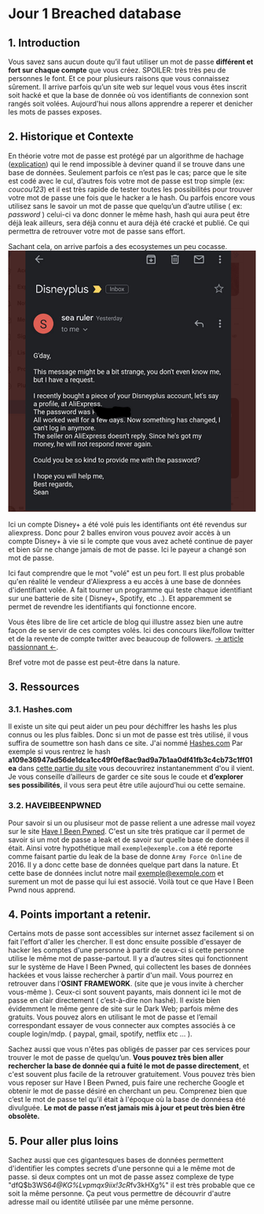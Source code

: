 
# Jour 1 Breached database

## 1. Introduction
Vous savez sans aucun doute qu’il faut utiliser un mot de passe **différent et fort sur chaque compte** que vous créez. SPOILER: très très peu de personnes le font. Et ce pour plusieurs raisons que vous connaissez sûrement.
Il arrive parfois qu’un site web sur lequel vous vous êtes inscrit soit hacké et que la base de donnée où vos identifiants de connexion sont rangés soit volées.
Aujourd'hui nous allons apprendre a reperer et denicher les mots de passes exposes.

## 2. Historique et Contexte
En théorie votre mot de passe est protégé par un algorithme de hachage ([explication](https://fr.wikipedia.org/wiki/Fonction_de_hachage_cryptographique)) qui le rend impossible à deviner quand il se trouve dans une base de données.
Seulement parfois ce n’est pas le cas; parce que le site est codé avec le cul, d’autres fois votre mot de passe est trop simple (ex: *coucou123*) et il est très rapide de tester toutes les possibilités pour trouver votre mot de passe une fois que le hacker a le hash. Ou parfois encore vous utilisez sans le savoir un mot de passe que quelqu’un d’autre utilise ( ex: *password* ) celui-ci va donc donner le même hash, hash qui aura peut être déjà leak ailleurs, sera déjà connu et aura déjà été cracké et publié. Ce qui permettra de retrouver votre mot de passe sans effort.

Sachant cela, on arrive parfois a des ecosystemes un peu cocasse. ![compte_revendu](https://github.com/bafraikin/ressource_thp_cursus_secu/blob/master/ressources/jour_01/vente_password.png?raw=true)

Ici un compte Disney+ a été volé puis les identifiants ont été revendus sur aliexpress. Donc pour 2 balles environ vous pouvez avoir accès à un compte Disney+ à vie si le compte que vous avez acheté continue de payer et bien sûr ne change jamais de mot de passe. Ici le payeur a changé son mot de passe.

Ici faut comprendre que le mot "volé" est un peu fort. Il est plus probable qu'en réalité le vendeur d'Aliexpress a eu accès à une base de données d'identifiant volée. A fait tourner un programme qui teste chaque identifiant sur une batterie de site ( Disney+, Spotify, etc ..). Et apparemment se permet de revendre les identifiants qui fonctionne encore. 

Vous êtes libre de lire cet article de blog qui illustre assez bien une autre façon de se servir de ces comptes volés. Ici des concours like/follow twitter et de la revente de compte twitter avec beaucoup de followers. [-> article passionnant <-](https://medium.com/@klakinoumi/comment-en-participant-%C3%A0-9500-concours-en-trois-mois-sur-twitter-jai-d%C3%A9couvert-un-trafic-de-3355795b0783).

Bref votre mot de passe est peut-être dans la nature.

## 3. Ressources

### 3.1. Hashes.com
Il existe un site qui peut aider un peu pour déchiffrer les hashs les plus connus ou les plus faibles. Donc si un mot de passe est très utilisé, il vous suffira de soumettre son hash dans ce site. J'ai nommé [Hashes.com](https://hashes.com)
Par exemple si vous rentrez le hash **a109e36947ad56de1dca1cc49f0ef8ac9ad9a7b1aa0df41fb3c4cb73c1ff01ea** dans [cette partie du site](https://hashes.com/en/tools/hash_identifier) vous decouvrirez instantanemment d'ou il vient.
Je vous conseille d’ailleurs de garder ce site sous le coude et **d’explorer ses possibilités**, il vous sera peut être utile aujourd’hui ou cette semaine.

### 3.2. HAVEIBEENPWNED
Pour savoir si un ou plusiseur mot de passe relient a une adresse mail voyez sur le site [Have I Been Pwned](https://haveibeenpwned.com/).
C'est un site très pratique car il permet de savoir si un mot de passe a leak et de savoir sur quelle base de données il était. Ainsi votre hypothétique mail `exemple@exemple.com` a été reporte comme faisant partie du leak de la base de donne `Army Force Online` de 2016. Il y a donc cette base de données quelque part dans la nature. Et cette base de données inclut notre mail exemple@exemple.com et surement un mot de passe qui lui est associé. Voilà tout ce que Have I Been Pwnd nous apprend.


## 4. Points important a retenir.
Certains mots de passe sont accessibles sur internet assez facilement si on fait l'effort d'aller les chercher. Il est donc ensuite possible d'essayer de hacker les comptes d'une personne à partir de ceux-ci si cette personne utilise le même mot de passe-partout. 
Il y a d’autres sites qui fonctionnent sur le système de Have I Been Pwned, qui collectent les bases de données hackées et vous laisse rechercher à partir d'un mail. Vous pourrez en retrouver dans l’**OSINT FRAMEWORK**. (site que je vous invite à chercher vous-même ). Ceux-ci sont souvent payants, mais donnent ici le mot de passe en clair directement ( c’est-à-dire non hashé). Il existe bien évidemment le même genre de site sur le Dark Web; parfois même des gratuits. Vous pouvez alors en utilisant le mot de passe et l’email correspondant essayer de vous connecter aux comptes associés à ce couple login/mdp. ( paypal, gmail, spotify, netflix etc … ). 

Sachez aussi que vous n'êtes pas obligés de passer par ces services pour trouver le mot de passe de quelqu’un. **Vous pouvez très bien aller rechercher la base de donnée qui a fuité le mot de passe directement**, et c'est souvent plus facile de la retrouver gratuitement. Vous pouvez très bien vous reposer sur Have I Been Pwned, puis faire une recherche Google et obtenir le mot de passe désiré en cherchant un peu. Comprenez bien que c’est le mot de passe tel qu’il était à l'époque où la base de donnéesa été divulguée. **Le mot de passe n’est jamais mis à jour et peut très bien être obsolète.**


## 5. Pour aller plus loins
Sachez aussi que ces gigantesques bases de données permettent d'identifier les comptes secrets d'une personne qui a le même mot de passe. si deux comptes ont un mot de passe assez complexe de type "dfQ$b3WS6*4@KG%Lvpmqx9iix!3cR*fv3kHXg%" il est très probable que ce soit la même personne. Ça peut vous permettre de découvrir d'autre adresse mail ou identité utilisée par une même personne.

